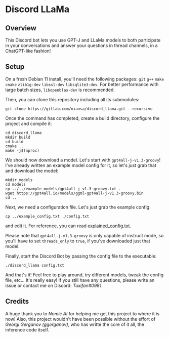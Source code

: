 # Discord LLaMa

## Overview
This Discord bot lets you use GPT-J and LLaMa models to both participate in your conversations and answer your questions in thread channels, in a ChatGPT-like fashion!

## Setup
On a fresh Debian 11 install, you'll need the following packages: `git` `g++` `make` `cmake` `zlib1g-dev` `libssl-dev` `libsqlite3-dev`. For better performance with large batch sizes, `libopenblas-dev` is recommended.

Then, you can clone this repository including all its submodules:

    git clone https://gitlab.com/niansa/discord_llama.git --recursive

Once the command has completed, create a build directory, configure the project and compile it:

    cd discord_llama
    mkdir build
    cd build
    cmake ..
    make -j$(nproc)

We should now download a model. Let's start with `gpt4all-j-v1.3-groovy`! I've already written an example model config for it, so let's just grab that and download the model:

    mkdir models
    cd models
    cp ../../example_models/gpt4all-j-v1.3-groovy.txt .
    wget https://gpt4all.io/models/ggml-gpt4all-j-v1.3-groovy.bin
    cd ..

Next, we need a configuration file. Let's just grab the example config:

    cp ../example_config.txt ./config.txt

and edit it. For reference, you can read [explained_config.txt](https://gitlab.com/niansa/discord_llama/-/blob/master/explained_config.txt).

Please note that `gpt4all-j-v1.3-groovy` is only capable of instruct mode, so you'll have to set `threads_only` to `true`, if you've downloaded just that model.

Finally, start the Discord Bot by passing the config file to the executable:

    ./discord_llama config.txt

And that's it! Feel free to play around, try different models, tweak the config file, etc... It's really easy! If you still have any questions, please write an issue or contact me on Discord: *Tuxifan#0981*.

## Credits
A huge thank you to *Nomic AI* for helping me get this project to where it is now!
Also, this project wouldn't have been possible without the effort of *Georgi Gerganov (ggerganov)*, who has writte the core of it all, the inference code itself.
